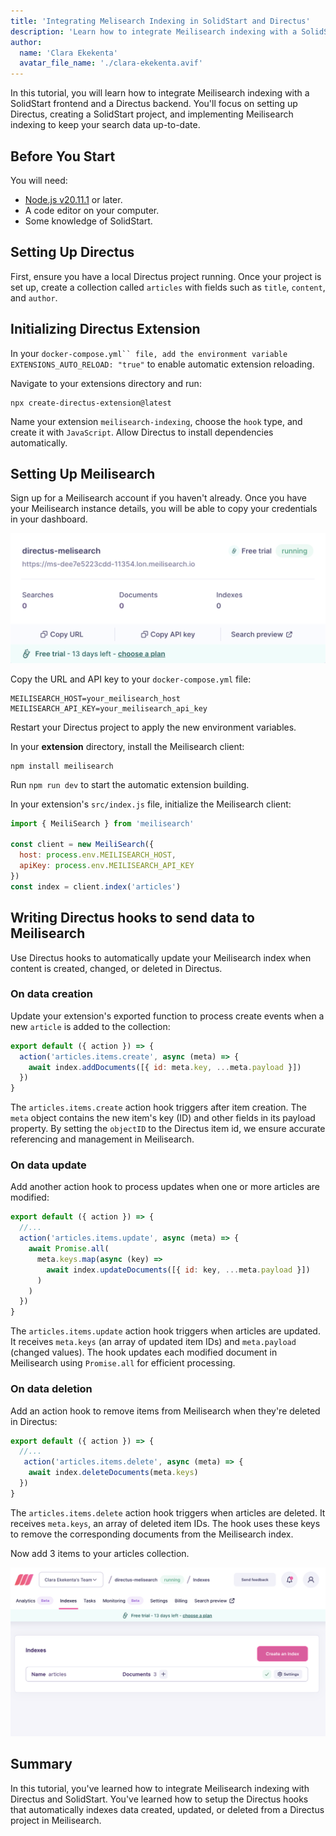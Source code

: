 ```yaml
---
title: 'Integrating Melisearch Indexing in SolidStart and Directus'
description: 'Learn how to integrate Meilisearch indexing with a SolidStart frontend and a Directus backend. You will set up Directus, create a SolidStart project, and implement Meilisearch indexing to keep your search data up-to-date.'
author:
  name: 'Clara Ekekenta'
  avatar_file_name: './clara-ekekenta.avif'
---
```


In this tutorial, you will learn how to integrate Meilisearch indexing with a SolidStart frontend and a Directus backend. You'll focus on setting up Directus, creating a SolidStart project, and implementing Meilisearch indexing to keep your search data up-to-date.


## Before You Start

You will need:

- [Node.js v20.11.1](https://nodejs.org/) or later.
- A code editor on your computer.
- Some knowledge of SolidStart.

## Setting Up Directus
First, ensure you have a local Directus project running. Once your project is set up, create a collection called `articles` with fields such as `title`, `content`, and `author`.

## Initializing Directus Extension
In your `docker-compose.yml`` file, add the environment variable EXTENSIONS_AUTO_RELOAD: "true"` to enable automatic extension reloading.

Navigate to your extensions directory and run:

```shell
npx create-directus-extension@latest
```
Name your extension `meilisearch-indexing`, choose the `hook` type, and create it with `JavaScript`. Allow Directus to install dependencies automatically.

## Setting Up Meilisearch
Sign up for a Meilisearch account if you haven't already. Once you have your Meilisearch instance details, you will be able to copy your credentials in your dashboard. 

![Melisearch dashboard](<Screenshot 2024-07-11 at 06.45.38.png>)

Copy the URL and API key to your `docker-compose.yml` file:

```docker-compose
MEILISEARCH_HOST=your_meilisearch_host
MEILISEARCH_API_KEY=your_meilisearch_api_key
```

Restart your Directus project to apply the new environment variables.

In your **extension** directory, install the Meilisearch client:

```
npm install meilisearch
```

Run `npm run dev` to start the automatic extension building.

In your extension's `src/index.js` file, initialize the Meilisearch client:

```javascript
import { MeiliSearch } from 'meilisearch'

const client = new MeiliSearch({
  host: process.env.MEILISEARCH_HOST,
  apiKey: process.env.MEILISEARCH_API_KEY
})
const index = client.index('articles')
```

## Writing Directus hooks to send data to Meilisearch
Use Directus hooks to automatically update your Meilisearch index when content is created, changed, or deleted in Directus.

### On data creation
Update your extension's exported function to process create events when a new `article` is added to the collection:

```javascript
export default ({ action }) => {
  action('articles.items.create', async (meta) => {
    await index.addDocuments([{ id: meta.key, ...meta.payload }])
  })
}
```
The `articles.items.create` action hook triggers after item creation. The `meta` object contains the new item's key (ID) and other fields in its payload property. By setting the `objectID` to the Directus item id, we ensure accurate referencing and management in Meilisearch.

### On data update
Add another action hook to process updates when one or more articles are modified:
```javascript
export default ({ action }) => {
  //...
  action('articles.items.update', async (meta) => {
    await Promise.all(
      meta.keys.map(async (key) => 
        await index.updateDocuments([{ id: key, ...meta.payload }])
      )
    )
  })
}
```
The `articles.items.update` action hook triggers when articles are updated. It receives `meta.keys` (an array of updated item IDs) and `meta.payload` (changed values). The hook updates each modified document in Meilisearch using `Promise.all` for efficient processing.

### On data deletion

Add an action hook to remove items from Meilisearch when they're deleted in Directus:

```javascript
export default ({ action }) => {
  //...
   action('articles.items.delete', async (meta) => {
    await index.deleteDocuments(meta.keys)
  })
}
```
The `articles.items.delete` action hook triggers when articles are deleted. It receives `meta.keys`, an array of deleted item IDs. The hook uses these keys to remove the corresponding documents from the Meilisearch index.

Now add 3 items to your articles collection.

![Melisearch with data from Directus](<Screenshot 2024-07-11 at 06.58.04.png>)


## Summary
In this tutorial, you've learned how to integrate Meilisearch indexing with Directus and SolidStart. You've learned how to setup the Directus hooks that automatically indexes data created, updated, or deleted from a Directus project in Meilisearch.